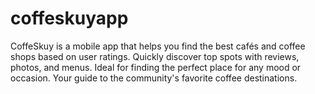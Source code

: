 # coffeskuyapp

CoffeSkuy is a mobile app that helps you find the best cafés and coffee shops based on user ratings. Quickly discover top spots with reviews, photos, and menus. Ideal for finding the perfect place for any mood or occasion. Your guide to the community's favorite coffee destinations.

